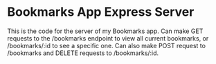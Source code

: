 # Bookmarks App Express Server

This is the code for the server of my Bookmarks app. Can make GET requests to the /bookmarks endpoint to view all current bookmarks, or /bookmarks/:id to see a specific one. Can also make POST request to /bookmarks and DELETE requests to /bookmarks/:id. 